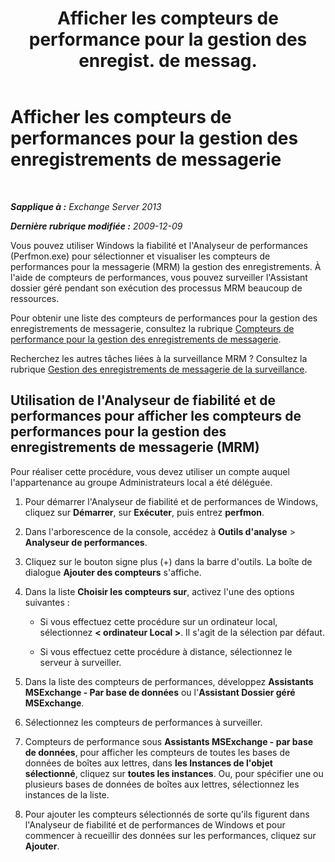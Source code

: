 ﻿---
title: 'Afficher les compteurs de performance pour la gestion des enregist. de messag.'
TOCTitle: Afficher les compteurs de performances pour la gestion des enregistrements de messagerie
ms:assetid: ec374d31-2797-4f8b-8c96-3839d01a662c
ms:mtpsurl: https://technet.microsoft.com/fr-fr/library/Bb397227(v=EXCHG.150)
ms:contentKeyID: 51407249
ms.date: 05/23/2018
mtps_version: v=EXCHG.150
ms.translationtype: MT
---

# Afficher les compteurs de performances pour la gestion des enregistrements de messagerie

 

_**Sapplique à :** Exchange Server 2013_

_**Dernière rubrique modifiée :** 2009-12-09_

Vous pouvez utiliser Windows la fiabilité et l'Analyseur de performances (Perfmon.exe) pour sélectionner et visualiser les compteurs de performances pour la messagerie (MRM) la gestion des enregistrements. À l'aide de compteurs de performances, vous pouvez surveiller l'Assistant dossier géré pendant son exécution des processus MRM beaucoup de ressources.

Pour obtenir une liste des compteurs de performances pour la gestion des enregistrements de messagerie, consultez la rubrique [Compteurs de performance pour la gestion des enregistrements de messagerie](performance-counters-for-messaging-records-management-exchange-2013-help.md).

Recherchez les autres tâches liées à la surveillance MRM ? Consultez la rubrique [Gestion des enregistrements de messagerie de la surveillance](monitoring-messaging-records-management-exchange-2013-help.md).

## Utilisation de l'Analyseur de fiabilité et de performances pour afficher les compteurs de performances pour la gestion des enregistrements de messagerie (MRM)

Pour réaliser cette procédure, vous devez utiliser un compte auquel l'appartenance au groupe Administrateurs local a été déléguée.

1.  Pour démarrer l'Analyseur de fiabilité et de performances de Windows, cliquez sur **Démarrer**, sur **Exécuter**, puis entrez **perfmon**.

2.  Dans l'arborescence de la console, accédez à **Outils d'analyse** \> **Analyseur de performances**.

3.  Cliquez sur le bouton signe plus (+) dans la barre d'outils. La boîte de dialogue **Ajouter des compteurs** s'affiche.

4.  Dans la liste **Choisir les compteurs sur**, activez l'une des options suivantes :
    
      - Si vous effectuez cette procédure sur un ordinateur local, sélectionnez **\< ordinateur Local \>**. Il s'agit de la sélection par défaut.
    
      - Si vous effectuez cette procédure à distance, sélectionnez le serveur à surveiller.

5.  Dans la liste des compteurs de performances, développez **Assistants MSExchange - Par base de données** ou l'**Assistant Dossier géré MSExchange**.

6.  Sélectionnez les compteurs de performances à surveiller.

7.  Compteurs de performance sous **Assistants MSExchange - par base de données**, pour afficher les compteurs de toutes les bases de données de boîtes aux lettres, dans **les Instances de l'objet sélectionné**, cliquez sur **toutes les instances**. Ou, pour spécifier une ou plusieurs bases de données de boîtes aux lettres, sélectionnez les instances de la liste.

8.  Pour ajouter les compteurs sélectionnés de sorte qu'ils figurent dans l'Analyseur de fiabilité et de performances de Windows et pour commencer à recueillir des données sur les performances, cliquez sur **Ajouter**.

